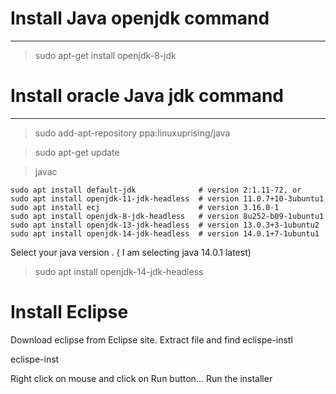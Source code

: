 # Install Java  openjdk command
--------------------------------------------------------------

> sudo apt-get install openjdk-8-jdk

# Install oracle Java jdk  command
--------------------------------------------------------------

> sudo add-apt-repository ppa:linuxuprising/java

> sudo apt-get update

> javac

```
sudo apt install default-jdk              # version 2:1.11-72, or
sudo apt install openjdk-11-jdk-headless  # version 11.0.7+10-3ubuntu1
sudo apt install ecj                      # version 3.16.0-1
sudo apt install openjdk-8-jdk-headless   # version 8u252-b09-1ubuntu1
sudo apt install openjdk-13-jdk-headless  # version 13.0.3+3-1ubuntu2
sudo apt install openjdk-14-jdk-headless  # version 14.0.1+7-1ubuntu1
```
Select your java version . ( I am selecting java 14.0.1 latest)

> sudo apt install openjdk-14-jdk-headless


# Install Eclipse

Download eclipse from Eclipse site. Extract file and find eclispe-instl

eclispe-inst

Right click on mouse and click on Run button... Run the installer
